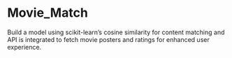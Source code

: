 # Movie_Match
Build a model using scikit-learn’s cosine similarity for content matching and API is integrated to fetch movie posters and ratings for enhanced user experience.
